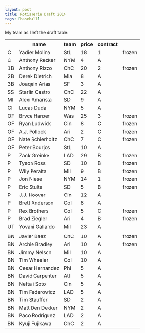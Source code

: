 ```yaml
---
layout: post
title: Rotisserie Draft 2014
tags: [baseball]
---
```


My team as I left the draft table:

<table class="table"><tbody><tr><th> </th><th>name</th><th>team</th><th>price</th><th>contract</th><th> </th></tr><tr><td>C</td><td>Yadier Molina</td><td>StL</td><td>18</td><td>1</td><td>frozen</td></tr><tr><td>C</td><td>Anthony Recker</td><td>NYM</td><td>4</td><td>A</td><td> </td></tr><tr><td>1B</td><td>Anthony Rizzo</td><td>ChC</td><td>20</td><td>2</td><td>frozen</td></tr><tr><td>2B</td><td>Derek Dietrich</td><td>Mia</td><td>8</td><td>A</td><td> </td></tr><tr><td>3B</td><td>Joaquin Arias</td><td>SF</td><td>3</td><td>A</td><td> </td></tr><tr><td>SS</td><td>Starlin Castro</td><td>ChC</td><td>22</td><td>A</td><td> </td></tr><tr><td>MI</td><td>Alexi Amarista</td><td>SD</td><td>9</td><td>A</td><td> </td></tr><tr><td>CI</td><td>Lucas Duda</td><td>NYM</td><td>5</td><td>A</td><td> </td></tr><tr><td>OF</td><td>Bryce Harper</td><td>Was</td><td>25</td><td>3</td><td>frozen</td></tr><tr><td>OF</td><td>Ryan Ludwick</td><td>Cin</td><td>8</td><td>C</td><td>frozen</td></tr><tr><td>OF</td><td>A.J. Pollock</td><td>Ari</td><td>2</td><td>C</td><td>frozen</td></tr><tr><td>OF</td><td>Nate Schierholtz</td><td>ChC</td><td>7</td><td>C</td><td>frozen</td></tr><tr><td>OF</td><td>Peter Bourjos</td><td>StL</td><td>10</td><td>A</td><td> </td></tr><tr><td>P</td><td>Zack Greinke</td><td>LAD</td><td>29</td><td>B</td><td>frozen</td></tr><tr><td>P</td><td>Tyson Ross</td><td>SD</td><td>10</td><td>B</td><td>frozen</td></tr><tr><td>P</td><td>Wily Peralta</td><td>Mil</td><td>9</td><td>B</td><td>frozen</td></tr><tr><td>P</td><td>Jon Niese</td><td>NYM</td><td>14</td><td>1</td><td>frozen</td></tr><tr><td>P</td><td>Eric Stults</td><td>SD</td><td>5</td><td>B</td><td>frozen</td></tr><tr><td>P</td><td>J.J. Hoover</td><td>Cin</td><td>12</td><td>A</td><td> </td></tr><tr><td>P</td><td>Brett Anderson</td><td>Col</td><td>8</td><td>A</td><td> </td></tr><tr><td>P</td><td>Rex Brothers</td><td>Col</td><td>5</td><td>C</td><td>frozen</td></tr><tr><td>P</td><td>Brad Ziegler</td><td>Ari</td><td>4</td><td>B</td><td>frozen</td></tr><tr><td>UT</td><td>Yovani Gallardo</td><td>Mil</td><td>23</td><td>A</td><td> </td></tr><tr><td> </td><td> </td><td> </td><td> </td><td> </td><td> </td></tr><tr><td>BN</td><td>Javier Baez</td><td>ChC</td><td>10</td><td>A</td><td>frozen</td></tr><tr><td>BN</td><td>Archie Bradley</td><td>Ari</td><td>10</td><td>A</td><td>frozen</td></tr><tr><td>BN</td><td>Jimmy Nelson</td><td>Mil</td><td>10</td><td>A</td><td> </td></tr><tr><td>BN</td><td>Tim Wheeler</td><td>Col</td><td>10</td><td>A</td><td> </td></tr><tr><td>BN</td><td>Cesar Hernandez</td><td>Phi</td><td>5</td><td>A</td><td> </td></tr><tr><td>BN</td><td>David Carpenter</td><td>Atl</td><td>5</td><td>A</td><td> </td></tr><tr><td>BN</td><td>Neftali Soto</td><td>Cin</td><td>5</td><td>A</td><td> </td></tr><tr><td>BN</td><td>Tim Federowicz</td><td>LAD</td><td>5</td><td>A</td><td> </td></tr><tr><td>BN</td><td>Tim Stauffer</td><td>SD</td><td>2</td><td>A</td><td> </td></tr><tr><td>BN</td><td>Matt Den Dekker</td><td>NYM</td><td>2</td><td>A</td><td> </td></tr><tr><td>BN</td><td>Paco Rodriguez</td><td>LAD</td><td>2</td><td>A</td><td> </td></tr><tr><td>BN</td><td>Kyuji Fujikawa</td><td>ChC</td><td>2</td><td>A</td><td> </td></tr></tbody></table>
